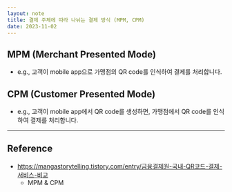 ```yaml
---
layout: note
title: 결제 주체에 따라 나뉘는 결제 방식 (MPM, CPM)
date: 2023-11-02
---
```





## MPM (Merchant Presented Mode)

- e.g., 고객이 mobile app으로 가맹점의 QR code를 인식하여 결제를 처리합니다.


## CPM (Customer Presented Mode)

- e.g., 고객이 mobile app에서 QR code를 생성하면, 가맹점에서 QR code를 인식하여 결제를 처리합니다.




---




## Reference

- https://mangastorytelling.tistory.com/entry/금융결제원-국내-QR코드-결제-서비스-비교
    - MPM & CPM
